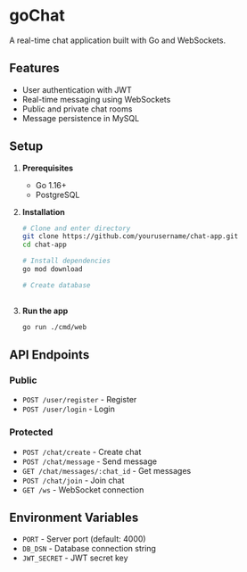 # goChat

A real-time chat application built with Go and WebSockets.

## Features

- User authentication with JWT
- Real-time messaging using WebSockets
- Public and private chat rooms
- Message persistence in MySQL

## Setup

1. **Prerequisites**
   - Go 1.16+
   - PostgreSQL

2. **Installation**
   ```bash
   # Clone and enter directory
   git clone https://github.com/yourusername/chat-app.git
   cd chat-app

   # Install dependencies
   go mod download

   # Create database
 
   ```

3. **Run the app**
   ```bash
   go run ./cmd/web
   ```

## API Endpoints

### Public
- `POST /user/register` - Register
- `POST /user/login` - Login

### Protected
- `POST /chat/create` - Create chat
- `POST /chat/message` - Send message
- `GET /chat/messages/:chat_id` - Get messages
- `POST /chat/join` - Join chat
- `GET /ws` - WebSocket connection

## Environment Variables

- `PORT` - Server port (default: 4000)
- `DB_DSN` - Database connection string
- `JWT_SECRET` - JWT secret key 
